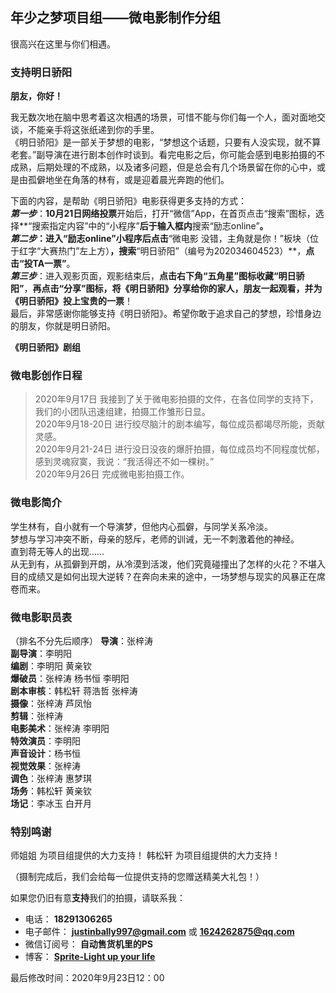 ## 年少之梦项目组——微电影制作分组    
很高兴在这里与你们相遇。     

### 支持明日骄阳    
**朋友，你好！**    
       
我无数次地在脑中思考着这次相遇的场景，可惜不能与你们每一个人，面对面地交谈，不能亲手将这张纸递到你的手里。    
《明日骄阳》是一部关于梦想的电影，“梦想这个话题，只要有人没实现，就不算老套。”副导演在进行剧本创作时谈到。看完电影之后，你可能会感到电影拍摄的不成熟，后期处理的不成熟，以及诸多问题，但是总会有几个场景留在你的心中，或是由孤僻地坐在角落的林有，或是迎着晨光奔跑的他们。    

下面的内容，是帮助《明日骄阳》电影获得更多支持的方式：    
***第一步***：**10月21日网络投票**开始后，打开“微信”App，在首页点击“搜索”图标，选择**“搜索指定内容”中的“小程序”**后于输入框内**搜索“励志online”**。    
***第二步***：进入“励志online”小程序后点击**“微电影 没错，主角就是你！”板块（位于红字“大赛热门”左上方）**，搜索**“明日骄阳”（编号为202034604523）**，**点击“投TA一票”**。    
***第三步***：进入观影页面，观影结束后，**点击右下角“五角星”图标收藏“明日骄阳”**，**再点击“分享”图标，将《明日骄阳》分享给你的家人，朋友一起观看，并为《明日骄阳》投上宝贵的一票**！    
最后，非常感谢你能够支持《明日骄阳》。希望你敢于追求自己的梦想，珍惜身边的朋友，你就是明日骄阳。    

**《明日骄阳》剧组**    


### 微电影创作日程

> 2020年9月17日 我接到了关于微电影拍摄的文件，在各位同学的支持下，我们的小团队迅速组建，拍摄工作雏形日显。    
> 2020年9月18-20日 进行绞尽脑汁的剧本编写，每位成员都竭尽所能，贡献灵感。    
> 2020年9月21-24日 进行没日没夜的爆肝拍摄，每位成员均不同程度忧郁，感到灵魂寂寞，我说：“我活得还不如一棵树。”       
> 2020年9月26日 完成微电影拍摄工作。     

### 微电影简介       
学生林有，自小就有一个导演梦，但他内心孤僻，与同学关系冷淡。    
梦想与学习冲突不断，母亲的怒斥，老师的训诫，无一不刺激着他的神经。     
直到蒋无等人的出现……    
从无到有，从孤僻到开朗，从冷漠到活泼，他们究竟碰撞出了怎样的火花？不堪入目的成绩又是如何出现大逆转？在奔向未来的途中，一场梦想与现实的风暴正在席卷而来。    


### 微电影职员表   
（排名不分先后顺序）
**导演**：张梓涛  
**副导演**：李明阳   
**编剧**：李明阳  黄亲钦         
**爆破员**：张梓涛  杨书恒  李明阳    
**剧本审核**：韩松轩  蒋浩哲  张梓涛           
**摄像**：张梓涛  芦凤怡       
**剪辑**：张梓涛   
**电影美术**：张梓涛  李明阳     
**特效演员**：李明阳    
**声音设计**：杨书恒   
**视觉效果**：张梓涛     
**调色**：张梓涛  惠梦琪                     
**场务**：韩松轩  黄亲钦   
**场记**：李冰玉  白开月    

### 特别鸣谢
师姐姐 为项目组提供的大力支持！
韩松轩 为项目组提供的大力支持！

（摄制完成后，我们会给每一位提供支持的您赠送精美大礼包！）

如果您仍旧有意**支持**我们的拍摄，请联系我：   
* 电话： **18291306265**   
* 电子邮件： **justinbally997@gmail.com** 或 **1624262875@qq.com**     
* 微信订阅号： **自动售货机里的PS**    
* 博客： **[Sprite-Light up your life](https://desirez.tk/)**   

最后修改时间：2020年9月23日12：00   

